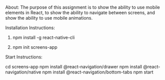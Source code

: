 About: The purpose of this assignment is to show the ability to use mobile elements in React, to show the ability to navigate between screens, and show the ability to use mobile animations.

Installation Instructions:

1) npm install -g react-native-cli

2) npm init screens-app

Start Instructions:

cd screens-app
npm install @react-navigation/drawer
npm install @react-navigation/native
npm install @react-navigation/bottom-tabs
npm start

